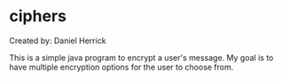 # ciphers
Created by: Daniel Herrick

This is a simple java program to encrypt a user's message.
My goal is to have multiple encryption options for the user to choose from.

